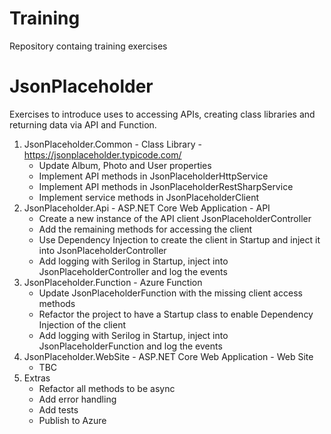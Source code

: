 # Training
Repository containg training exercises

# JsonPlaceholder
Exercises to introduce uses to accessing APIs, creating class libraries and returning data via API and Function.

1. JsonPlaceholder.Common - Class Library - https://jsonplaceholder.typicode.com/
   * Update Album, Photo and User properties
   * Implement API methods in JsonPlaceholderHttpService
   * Implement API methods in JsonPlaceholderRestSharpService
   * Implement service methods in JsonPlaceholderClient
2. JsonPlaceholder.Api - ASP.NET Core Web Application - API
   * Create a new instance of the API client JsonPlaceholderController
   * Add the remaining methods for accessing the client
   * Use Dependency Injection to create the client in Startup and inject it into JsonPlaceholderController
   * Add logging with Serilog in Startup, inject into JsonPlaceholderController and log the events
3. JsonPlaceholder.Function - Azure Function
   * Update JsonPlaceholderFunction with the missing client access methods
   * Refactor the project to have a Startup class to enable Dependency Injection of the client
   * Add logging with Serilog in Startup, inject into JsonPlaceholderFunction and log the events
4. JsonPlaceholder.WebSite - ASP.NET Core Web Application - Web Site
   * TBC
5. Extras
   * Refactor all methods to be async
   * Add error handling
   * Add tests
   * Publish to Azure
